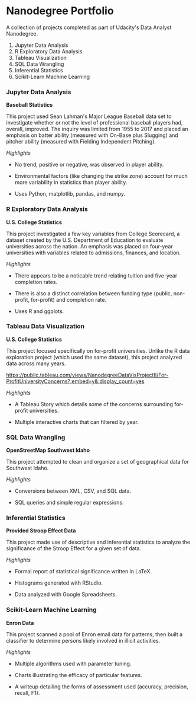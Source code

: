 # Nanodegree Portfolio
A collection of projects completed as part of Udacity's Data Analyst Nanodegree.

1. Jupyter Data Analysis
2. R Exploratory Data Analysis
3. Tableau Visualization
4. SQL Data Wrangling
5. Inferential Statistics
6. Scikit-Learn Machine Learning


### Jupyter Data Analysis
**Baseball Statistics**

This project used Sean Lahman's Major League Baseball data set to investigate
whether or not the level of professional baseball players had, overall,
improved. The inquiry was limited from 1955 to 2017 and placed an emphasis on
batter ability (measured with On-Base plus Slugging) and pitcher ability
(measured with Fielding Independent Pitching).

*Highlights*

* No trend, positive or negative, was observed in player ability.

* Environmental factors (like changing the strike zone) account for much more
variability in statistics than player ability.

* Uses Python, matplotlib, pandas, and numpy.


### R Exploratory Data Analysis
**U.S. College Statistics**

This project investigated a few key variables from College Scorecard, a dataset
created by the U.S. Department of Education to evaluate universities across the
nation. An emphasis was placed on four-year universities with variables related
to admissions, finances, and location.

*Highlights*

* There appears to be a noticable trend relating tuition and five-year
completion rates.

* There is also a distinct correlation between funding type (public, non-profit,
for-profit) and completion rate.

* Uses R and ggplots.


### Tableau Data Visualization
**U.S. College Statistics**

This project focused specifically on for-profit universities. Unlike the R
data exploration project (which used the same dataset), this project analyzed
data across many years.

https://public.tableau.com/views/NanodegreeDataVisProjectII/For-ProfitUniversityConcerns?:embed=y&:display_count=yes

*Highlights*

* A Tableau Story which details some of the concerns surrounding for-profit
universities.

* Multiple interactive charts that can filtered by year.


### SQL Data Wrangling
**OpenStreetMap Southwest Idaho**

This project attempted to clean and organize a set of geographical data for
Southwest Idaho. 

*Highlights*

* Conversions between XML, CSV, and SQL data.

* SQL queries and simple regular expressions.


### Inferential Statistics
**Provided Stroop Effect Data**

This project made use of descriptive and inferential statistics to analyze
the significance of the Stroop Effect for a given set of data.

*Highlights*

* Formal report of statistical significance written in LaTeX.

* Histograms generated with RStudio.

* Data analyzed with Google Spreadsheets.


### Scikit-Learn Machine Learning
**Enron Data**

This project scanned a pool of Enron email data for patterns, then built
a classifier to determine persons likely involved in illicit activities.

*Highlights*

* Multiple algorithms used with parameter tuning.

* Charts illustrating the efficacy of particular features.

* A writeup detailing the forms of assessment used (accuracy, precision,
recall, F1).
